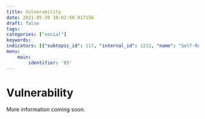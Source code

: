 ```yaml
---
title: Vulnerability
date: 2021-05-28 18:02:58.917156
draft: false
tags: 
categories: ["social"]
keywords: 
indicators: [{"subtopic_id": 117, "internal_id": 2232, "name": "Self-Reported Health", "URL": "https://a816-dohbesp.nyc.gov/IndicatorPublic/VisualizationData.aspx?id=2232,719b87,117,Summarize"}]
menu:
    main:
        identifier: '03'
---
```

# Vulnerability
More information coming soon.


